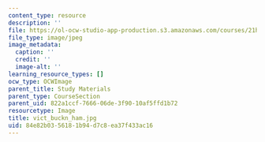 ```yaml
---
content_type: resource
description: ''
file: https://ol-ocw-studio-app-production.s3.amazonaws.com/courses/21h-342-the-royal-family-fall-2003/84e82b0356181b94d7c8ea37f433ac16_vict_buckn_ham.jpg
file_type: image/jpeg
image_metadata:
  caption: ''
  credit: ''
  image-alt: ''
learning_resource_types: []
ocw_type: OCWImage
parent_title: Study Materials
parent_type: CourseSection
parent_uid: 822a1ccf-7666-06de-3f90-10af5ffd1b72
resourcetype: Image
title: vict_buckn_ham.jpg
uid: 84e82b03-5618-1b94-d7c8-ea37f433ac16
---
```

